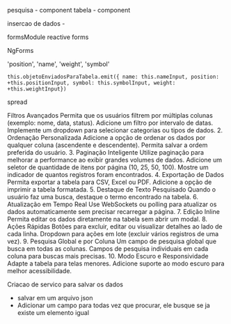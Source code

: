 pesquisa - component
tabela - component

insercao de dados - 


formsModule 
reactive forms

NgForms

'position', 'name', 'weight', 'symbol'



    this.objetoEnviadosParaTabela.emit({ name: this.nameInput, position: +this.positionInput, symbol: this.symbolInput, weight: +this.weightInput})



spread


Filtros Avançados
Permita que os usuários filtrem por múltiplas colunas (exemplo: nome, data, status).
Adicione um filtro por intervalo de datas.
Implemente um dropdown para selecionar categorias ou tipos de dados.
2. Ordenação Personalizada
Adicione a opção de ordenar os dados por qualquer coluna (ascendente e descendente).
Permita salvar a ordem preferida do usuário.
3. Paginação Inteligente
Utilize paginação para melhorar a performance ao exibir grandes volumes de dados.
Adicione um seletor de quantidade de itens por página (10, 25, 50, 100).
Mostre um indicador de quantos registros foram encontrados.
4. Exportação de Dados
Permita exportar a tabela para CSV, Excel ou PDF.
Adicione a opção de imprimir a tabela formatada.
5. Destaque de Texto Pesquisado
Quando o usuário faz uma busca, destaque o termo encontrado na tabela.
6. Atualização em Tempo Real
Use WebSockets ou polling para atualizar os dados automaticamente sem precisar recarregar a página.
7. Edição Inline
Permita editar os dados diretamente na tabela sem abrir um modal.
8. Ações Rápidas
Botões para excluir, editar ou visualizar detalhes ao lado de cada linha.
Dropdown para ações em lote (excluir vários registros de uma vez).
9. Pesquisa Global e por Coluna
Um campo de pesquisa global que busca em todas as colunas.
Campos de pesquisa individuais em cada coluna para buscas mais precisas.
10. Modo Escuro e Responsividade
Adapte a tabela para telas menores.
Adicione suporte ao modo escuro para melhor acessibilidade.


Criacao de servico para salvar os dados 
- salvar em um arquivo json
- Adicionar um campo para todas vez que procurar, ele busque se ja existe um elemento igual
